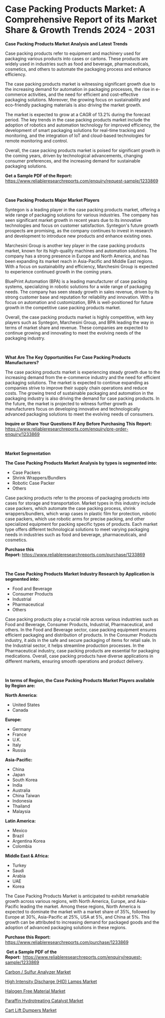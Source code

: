 <p><h1>Case Packing Products Market: A Comprehensive Report of its Market Share & Growth Trends 2024 - 2031</h1></p><p><strong>Case Packing Products Market Analysis and Latest Trends</strong></p>
<p><p>Case packing products refer to equipment and machinery used for packaging various products into cases or cartons. These products are widely used in industries such as food and beverage, pharmaceuticals, cosmetics, and others to automate the packaging process and enhance efficiency.</p><p>The case packing products market is witnessing significant growth due to the increasing demand for automation in packaging processes, the rise in e-commerce activities, and the need for efficient and cost-effective packaging solutions. Moreover, the growing focus on sustainability and eco-friendly packaging materials is also driving the market growth.</p><p>The market is expected to grow at a CAGR of 13.2% during the forecast period. The key trends in the case packing products market include the adoption of robotics and automation technology for improved efficiency, the development of smart packaging solutions for real-time tracking and monitoring, and the integration of IoT and cloud-based technologies for remote monitoring and control.</p><p>Overall, the case packing products market is poised for significant growth in the coming years, driven by technological advancements, changing consumer preferences, and the increasing demand for sustainable packaging solutions.</p></p>
<p><strong>Get a Sample PDF of the Report:&nbsp;</strong> <a href="https://www.reliableresearchreports.com/enquiry/request-sample/1233869">https://www.reliableresearchreports.com/enquiry/request-sample/1233869</a></p>
<p>&nbsp;</p>
<p><strong>Case Packing Products Major Market Players</strong></p>
<p><p>Syntegon is a leading player in the case packing products market, offering a wide range of packaging solutions for various industries. The company has seen significant market growth in recent years due to its innovative technologies and focus on customer satisfaction. Syntegon's future growth prospects are promising, as the company continues to invest in research and development to introduce new products and enhance existing ones.</p><p>Marchesini Group is another key player in the case packing products market, known for its high-quality machines and automation solutions. The company has a strong presence in Europe and North America, and has been expanding its market reach in Asia-Pacific and Middle East regions. With a focus on sustainability and efficiency, Marchesini Group is expected to experience continued growth in the coming years.</p><p>BluePrint Automation (BPA) is a leading manufacturer of case packing systems, specializing in robotic solutions for a wide range of packaging needs. The company has seen steady growth in sales revenue, driven by its strong customer base and reputation for reliability and innovation. With a focus on automation and customization, BPA is well-positioned for future growth in the competitive case packing products market.</p><p>Overall, the case packing products market is highly competitive, with key players such as Syntegon, Marchesini Group, and BPA leading the way in terms of market share and revenue. These companies are expected to continue growing and innovating to meet the evolving needs of the packaging industry.</p></p>
<p>&nbsp;</p>
<p><strong>What Are The Key Opportunities For Case Packing Products Manufacturers?</strong></p>
<p><p>The case packing products market is experiencing steady growth due to the increasing demand from the e-commerce industry and the need for efficient packaging solutions. The market is expected to continue expanding as companies strive to improve their supply chain operations and reduce costs. The growing trend of sustainable packaging and automation in the packaging industry is also driving the demand for case packing products. In the future, the market is projected to witness further growth as manufacturers focus on developing innovative and technologically advanced packaging solutions to meet the evolving needs of consumers.</p></p>
<p><strong>Inquire or Share Your Questions If Any Before Purchasing This Report:</strong> <a href="https://www.reliableresearchreports.com/enquiry/pre-order-enquiry/1233869">https://www.reliableresearchreports.com/enquiry/pre-order-enquiry/1233869</a></p>
<p>&nbsp;</p>
<p><strong>Market Segmentation</strong></p>
<p><strong>The Case Packing Products Market Analysis by types is segmented into:</strong></p>
<p><ul><li>Case Packers</li><li>Shrink Wrappers/Bundlers</li><li>Robotic Case Packer</li><li>Others</li></ul></p>
<p><p>Case packing products refer to the process of packaging products into cases for storage and transportation. Market types in this industry include case packers, which automate the case packing process, shrink wrappers/bundlers, which wrap cases in plastic film for protection, robotic case packers, which use robotic arms for precise packing, and other specialized equipment for packing specific types of products. Each market type offers different technological solutions to meet varying packaging needs in industries such as food and beverage, pharmaceuticals, and cosmetics.</p></p>
<p><strong>Purchase this Report:&nbsp;</strong><a href="https://www.reliableresearchreports.com/purchase/1233869">https://www.reliableresearchreports.com/purchase/1233869</a></p>
<p>&nbsp;</p>
<p><strong>The Case Packing Products Market Industry Research by Application is segmented into:</strong></p>
<p><ul><li>Food and Beverage</li><li>Consumer Products</li><li>Industrial</li><li>Pharmaceutical</li><li>Others</li></ul></p>
<p><p>Case packing products play a crucial role across various industries such as Food and Beverage, Consumer Products, Industrial, Pharmaceutical, and others. In the Food and Beverage sector, case packing equipment ensures efficient packaging and distribution of products. In the Consumer Products industry, it aids in the safe and secure packaging of items for retail sale. In the Industrial sector, it helps streamline production processes. In the Pharmaceutical industry, case packing products are essential for packaging medications. Overall, case packing products have diverse applications in different markets, ensuring smooth operations and product delivery.</p></p>
<p>&nbsp;</p>
<p><strong>In terms of Region, the Case Packing Products Market Players available by Region are:</strong></p>
<p>
    <p> <strong> North America: </strong>
        <ul>
            <li>United States</li>
            <li>Canada</li>
        </ul>
        </p> 
    <p> <strong> Europe: </strong>
        <ul>
            <li>Germany</li>
            <li>France</li>
            <li>U.K.</li>
            <li>Italy</li>
            <li>Russia</li>
        </ul>
        </p> 
    <p> <strong> Asia-Pacific: </strong>
        <ul>
            <li>China</li>
            <li>Japan</li>
            <li>South Korea</li>
            <li>India</li>
            <li>Australia</li>
            <li>China Taiwan</li>
            <li>Indonesia</li>
            <li>Thailand</li>
            <li>Malaysia</li>
        </ul>
        </p> 
    <p> <strong> Latin America: </strong>
        <ul>
            <li>Mexico</li>
            <li>Brazil</li>
            <li>Argentina Korea</li>
            <li>Colombia</li>
        </ul>
        </p> 
    <p> <strong> Middle East & Africa: </strong>
        <ul>
            <li>Turkey</li>
            <li>Saudi</li>
            <li>Arabia</li>
            <li>UAE</li>
            <li>Korea</li>
        </ul>
    </p>
    </p>
<p><p>The Case Packing Products Market is anticipated to exhibit remarkable growth across various regions, with North America, Europe, and Asia-Pacific leading the market. Among these regions, North America is expected to dominate the market with a market share of 35%, followed by Europe at 30%, Asia-Pacific at 25%, USA at 5%, and China at 5%. This growth can be attributed to increasing demand for packaged goods and the adoption of advanced packaging solutions in these regions.</p></p>
<p><strong>Purchase this Report: </strong><a href="https://www.reliableresearchreports.com/purchase/1233869">https://www.reliableresearchreports.com/purchase/1233869</a></p>
<p>&nbsp;<strong>Get a Sample PDF of the Report:&nbsp;&nbsp;</strong><a href="https://www.reliableresearchreports.com/enquiry/request-sample/1233869">https://www.reliableresearchreports.com/enquiry/request-sample/1233869</a></p>
<p><strong></strong></p>
<p><p><a href="https://github.com/YashRP12/Market-Research-Report-List-3/blob/main/carbon-sulfur-analyzer-market.md">Carbon / Sulfur Analyzer Market</a></p><p><a href="https://github.com/eeaveuhhh/Market-Research-Report-List-1/blob/main/high-intensity-discharge-hid-lamps-market.md">High Intensity Discharge (HID) Lamps Market</a></p><p><a href="https://github.com/brentleyjimmiealvaradoz4l1rea/Market-Research-Report-List-1/blob/main/halogen-free-material-market.md">Halogen Free Material Market</a></p><p><a href="https://github.com/Angelnienowdseej3e45z3p8c/Market-Research-Report-List-1/blob/main/paraffin-hydrotreating-catalyst-market.md">Paraffin Hydrotreating Catalyst Market</a></p><p><a href="https://github.com/khayangel/Market-Research-Report-List-2/blob/main/cart-lift-dumpers-market.md">Cart Lift Dumpers Market</a></p></p>